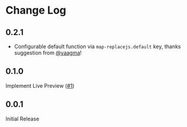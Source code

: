 # Change Log

## 0.2.1

- Configurable default function via `map-replacejs.default` key, thanks suggestion from [@yaagma](https://github.com/yaagma)!

## 0.1.0

Implement Live Preview ([#1](https://github.com/Yukaii/map-replace.js/issues/1))

## 0.0.1

Initial Release
